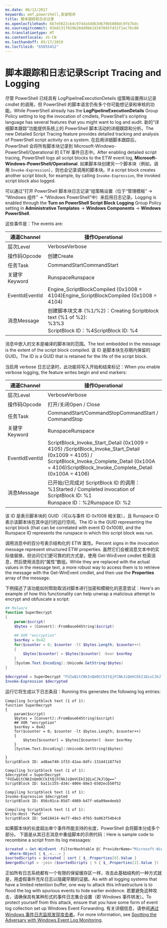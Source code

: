 ```yaml
---
ms.date: 06/12/2017
keywords: wmf,powershell,安装程序
title: 脚本跟踪和日志记录
ms.openlocfilehash: 6b7e5022cb4c974da5ddb3d670b5808dc9fb7bdc
ms.sourcegitcommit: 01b81317029b28dd9b61d167045fd31f1ec7bc06
ms.translationtype: HT
ms.contentlocale: zh-CN
ms.lasthandoff: 05/17/2019
ms.locfileid: "65855412"
---
```

# <a name="script-tracing-and-logging"></a><span data-ttu-id="c8e40-103">脚本跟踪和日志记录</span><span class="sxs-lookup"><span data-stu-id="c8e40-103">Script Tracing and Logging</span></span>

<span data-ttu-id="c8e40-104">尽管 PowerShell 已经具有 LogPipelineExecutionDetails 组策略设置用以记录 cmdlet 的调用，但 PowerShell 的脚本语言仍有多个你可能想记录和审核的功能。</span><span class="sxs-lookup"><span data-stu-id="c8e40-104">While PowerShell already has the **LogPipelineExecutionDetails** Group Policy setting to log the invocation of cmdlets, PowerShell's scripting language has several features that you might want to log and audit.</span></span> <span data-ttu-id="c8e40-105">新的“详细脚本跟踪”功能提供系统上的 PowerShell 脚本活动的详细跟踪和分析。</span><span class="sxs-lookup"><span data-stu-id="c8e40-105">The new Detailed Script Tracing feature provides detailed tracking and analysis of PowerShell script activity on a system.</span></span> <span data-ttu-id="c8e40-106">在启用详细脚本跟踪后，PowerShell 会将所有脚本块记录到 Microsoft-Windows-PowerShell/Operational 的 ETW 事件日志中。</span><span class="sxs-lookup"><span data-stu-id="c8e40-106">After enabling detailed script tracing, PowerShell logs all script blocks to the ETW event log, **Microsoft-Windows-PowerShell/Operational**.</span></span> <span data-ttu-id="c8e40-107">如果脚本块创建另一个脚本块（例如，调用 `Invoke-Expression`），则也会记录调用的脚本块。</span><span class="sxs-lookup"><span data-stu-id="c8e40-107">If a script block creates another script block, for example, by calling `Invoke-Expression`, the invoked script block also logged.</span></span>

<span data-ttu-id="c8e40-108">可以通过“打开 PowerShell 脚本块日志记录”组策略设置（位于“管理模板” -> “Windows 组件” -> “Windows PowerShell”中）来启用日志记录。</span><span class="sxs-lookup"><span data-stu-id="c8e40-108">Logging is enabled through the **Turn on PowerShell Script Block Logging** Group Policy setting in **Administrative Templates** -> **Windows Components** -> **Windows PowerShell**.</span></span>

<span data-ttu-id="c8e40-109">这些事件是：</span><span class="sxs-lookup"><span data-stu-id="c8e40-109">The events are:</span></span>

| <span data-ttu-id="c8e40-110">通道</span><span class="sxs-lookup"><span data-stu-id="c8e40-110">Channel</span></span> |                               <span data-ttu-id="c8e40-111">操作</span><span class="sxs-lookup"><span data-stu-id="c8e40-111">Operational</span></span>                               |
| ------- | ----------------------------------------------------------------------- |
| <span data-ttu-id="c8e40-112">层次</span><span class="sxs-lookup"><span data-stu-id="c8e40-112">Level</span></span>   | <span data-ttu-id="c8e40-113">Verbose</span><span class="sxs-lookup"><span data-stu-id="c8e40-113">Verbose</span></span>                                                                 |
| <span data-ttu-id="c8e40-114">操作码</span><span class="sxs-lookup"><span data-stu-id="c8e40-114">Opcode</span></span>  | <span data-ttu-id="c8e40-115">创建</span><span class="sxs-lookup"><span data-stu-id="c8e40-115">Create</span></span>                                                                  |
| <span data-ttu-id="c8e40-116">任务</span><span class="sxs-lookup"><span data-stu-id="c8e40-116">Task</span></span>    | <span data-ttu-id="c8e40-117">CommandStart</span><span class="sxs-lookup"><span data-stu-id="c8e40-117">CommandStart</span></span>                                                            |
| <span data-ttu-id="c8e40-118">关键字</span><span class="sxs-lookup"><span data-stu-id="c8e40-118">Keyword</span></span> | <span data-ttu-id="c8e40-119">Runspace</span><span class="sxs-lookup"><span data-stu-id="c8e40-119">Runspace</span></span>                                                                |
| <span data-ttu-id="c8e40-120">EventId</span><span class="sxs-lookup"><span data-stu-id="c8e40-120">EventId</span></span> | <span data-ttu-id="c8e40-121">Engine_ScriptBlockCompiled (0x1008 = 4104)</span><span class="sxs-lookup"><span data-stu-id="c8e40-121">Engine_ScriptBlockCompiled (0x1008 = 4104)</span></span>                              |
| <span data-ttu-id="c8e40-122">消息</span><span class="sxs-lookup"><span data-stu-id="c8e40-122">Message</span></span> | <span data-ttu-id="c8e40-123">创建脚本块文本 (%1/%2)：</span><span class="sxs-lookup"><span data-stu-id="c8e40-123">Creating Scriptblock text (%1 of %2):</span></span> </br> <span data-ttu-id="c8e40-124">%3</span><span class="sxs-lookup"><span data-stu-id="c8e40-124">%3</span></span> </br> <span data-ttu-id="c8e40-125">ScriptBlock ID：%4</span><span class="sxs-lookup"><span data-stu-id="c8e40-125">ScriptBlock ID: %4</span></span> |


<span data-ttu-id="c8e40-126">消息中嵌入的文本是编译的脚本块的范围。</span><span class="sxs-lookup"><span data-stu-id="c8e40-126">The text embedded in the message is the extent of the script block compiled.</span></span> <span data-ttu-id="c8e40-127">该 ID 是脚本块生存期内保留的 GUID。</span><span class="sxs-lookup"><span data-stu-id="c8e40-127">The ID is a GUID that is retained for the life of the script block.</span></span>

<span data-ttu-id="c8e40-128">当启用 verbose 日志记录时，此功能将写入开始和结束标记：</span><span class="sxs-lookup"><span data-stu-id="c8e40-128">When you enable verbose logging, the feature writes begin and end markers:</span></span>

| <span data-ttu-id="c8e40-129">通道</span><span class="sxs-lookup"><span data-stu-id="c8e40-129">Channel</span></span> |                                 <span data-ttu-id="c8e40-130">操作</span><span class="sxs-lookup"><span data-stu-id="c8e40-130">Operational</span></span>                                |
| ------- | -------------------------------------------------------------------------- |
| <span data-ttu-id="c8e40-131">层次</span><span class="sxs-lookup"><span data-stu-id="c8e40-131">Level</span></span>   | <span data-ttu-id="c8e40-132">Verbose</span><span class="sxs-lookup"><span data-stu-id="c8e40-132">Verbose</span></span>                                                                    |
| <span data-ttu-id="c8e40-133">操作码</span><span class="sxs-lookup"><span data-stu-id="c8e40-133">Opcode</span></span>  | <span data-ttu-id="c8e40-134">打开/关闭</span><span class="sxs-lookup"><span data-stu-id="c8e40-134">Open / Close</span></span>                                                               |
| <span data-ttu-id="c8e40-135">任务</span><span class="sxs-lookup"><span data-stu-id="c8e40-135">Task</span></span>    | <span data-ttu-id="c8e40-136">CommandStart/CommandStop</span><span class="sxs-lookup"><span data-stu-id="c8e40-136">CommandStart / CommandStop</span></span>                                                 |
| <span data-ttu-id="c8e40-137">关键字</span><span class="sxs-lookup"><span data-stu-id="c8e40-137">Keyword</span></span> | <span data-ttu-id="c8e40-138">Runspace</span><span class="sxs-lookup"><span data-stu-id="c8e40-138">Runspace</span></span>                                                                   |
| <span data-ttu-id="c8e40-139">EventId</span><span class="sxs-lookup"><span data-stu-id="c8e40-139">EventId</span></span> | <span data-ttu-id="c8e40-140">ScriptBlock\_Invoke\_Start\_Detail (0x1009 = 4105) /</span><span class="sxs-lookup"><span data-stu-id="c8e40-140">ScriptBlock\_Invoke\_Start\_Detail (0x1009 = 4105) /</span></span> </br> <span data-ttu-id="c8e40-141">ScriptBlock\_Invoke\_Complete\_Detail (0x100A = 4106)</span><span class="sxs-lookup"><span data-stu-id="c8e40-141">ScriptBlock\_Invoke\_Complete\_Detail (0x100A = 4106)</span></span> |
| <span data-ttu-id="c8e40-142">消息</span><span class="sxs-lookup"><span data-stu-id="c8e40-142">Message</span></span> | <span data-ttu-id="c8e40-143">已开始/已完成对 ScriptBlock ID 的调用：%1</span><span class="sxs-lookup"><span data-stu-id="c8e40-143">Started / Completed invocation of ScriptBlock ID: %1</span></span> </br> <span data-ttu-id="c8e40-144">Runspace ID：%2</span><span class="sxs-lookup"><span data-stu-id="c8e40-144">Runspace ID: %2</span></span> |

<span data-ttu-id="c8e40-145">该 ID 是表示脚本块的 GUID（可以与事件 ID 0x1008 相关联），且 Runspace ID 表示该脚本块在其中运行的运行空间。</span><span class="sxs-lookup"><span data-stu-id="c8e40-145">The ID is the GUID representing the script block (that can be correlated with event ID 0x1008), and the Runspace ID represents the runspace in which this script block was run.</span></span>

<span data-ttu-id="c8e40-146">调用消息中的百分号表示结构化的 ETW 属性。</span><span class="sxs-lookup"><span data-stu-id="c8e40-146">Percent signs in the invocation message represent structured ETW properties.</span></span> <span data-ttu-id="c8e40-147">虽然它们会被消息文本中的实际值替换，但访问它们更可靠的的方式是，使用 Get-WinEvent cmdlet 检索消息，然后使用消息的“属性”数组。</span><span class="sxs-lookup"><span data-stu-id="c8e40-147">While they are replaced with the actual values in the message text, a more robust way to access them is to retrieve the message with the Get-WinEvent cmdlet, and then use the **Properties** array of the message.</span></span>

<span data-ttu-id="c8e40-148">下例描述了该功能如何帮助取消对脚本进行加密和模糊化的恶意尝试：</span><span class="sxs-lookup"><span data-stu-id="c8e40-148">Here's an example of how this functionality can help unwrap a malicious attempt to encrypt and obfuscate a script:</span></span>

```powershell
## Malware
function SuperDecrypt
{
    param($script)
    $bytes = [Convert]::FromBase64String($script)

    ## XOR "encryption"
    $xorKey = 0x42
    for($counter = 0; $counter -lt $bytes.Length; $counter++)
    {
        $bytes[$counter] = $bytes[$counter] -bxor $xorKey
    }
    [System.Text.Encoding]::Unicode.GetString($bytes)
}

$decrypted = SuperDecrypt "FUIwQitCNkInQm9CCkItQjFCNkJiQmVCEkI1QixCJkJlQg=="
Invoke-Expression $decrypted
```

<span data-ttu-id="c8e40-149">运行它将生成以下日志条目：</span><span class="sxs-lookup"><span data-stu-id="c8e40-149">Running this generates the following log entries:</span></span>

```Output
Compiling Scriptblock text (1 of 1):
function SuperDecrypt
{
    param($script)
    $bytes = [Convert]::FromBase64String($script)
    ## XOR "encryption"
    $xorKey = 0x42
    for($counter = 0; $counter -lt $bytes.Length; $counter++)
    {
        $bytes[$counter] = $bytes[$counter] -bxor $xorKey
    }
    [System.Text.Encoding]::Unicode.GetString($bytes)

}
ScriptBlock ID: ad8ae740-1f33-42aa-8dfc-1314411877e3

Compiling Scriptblock text (1 of 1):
$decrypted = SuperDecrypt "FUIwQitCNkInQm9CCkItQjFCNkJiQmVCEkI1QixCJkJlQg=="
ScriptBlock ID: ba11c155-d34c-4004-88e3-6502ecb50f52

Compiling Scriptblock text (1 of 1):
Invoke-Expression $decrypted
ScriptBlock ID: 856c01ca-85d7-4989-b47f-e6a09ee4eeb3

Compiling Scriptblock text (1 of 1):
Write-Host 'Pwnd'
ScriptBlock ID: 5e618414-4e77-48e3-8f65-9a863f54b4c8
```

如果脚本块的长度超出单个事件所能支持的长度，PowerShell 会将脚本分成多个部分。 <span data-ttu-id="c8e40-151">下面是从其日志消息中重组脚本的示例代码：</span><span class="sxs-lookup"><span data-stu-id="c8e40-151">Here is sample code to recombine a script from its log messages:</span></span>

```powershell
$created = Get-WinEvent -FilterHashtable @{ ProviderName="Microsoft-Windows-PowerShell"; Id = 4104 } |
  Where-Object { $_.<...> }
$sortedScripts = $created | sort { $_.Properties[0].Value }
$mergedScript = -join ($sortedScripts | % { $_.Properties[2].Value })
```

<span data-ttu-id="c8e40-152">正如所有日志系统都有一个有限的保留缓存区一样，攻击此基础结构的一种方式就是，用虚假事件充斥日志以隐藏早期的证据。</span><span class="sxs-lookup"><span data-stu-id="c8e40-152">As with all logging systems that have a limited retention buffer, one way to attack this infrastructure is to flood the log with spurious events to hide earlier evidence.</span></span> <span data-ttu-id="c8e40-153">若要避免这种攻击，请确保具有某种形式的事件日志集合设置（即 Windows 事件转发）。</span><span class="sxs-lookup"><span data-stu-id="c8e40-153">To protect yourself from this attack, ensure that you have some form of event log collection set up Windows Event Forwarding.</span></span> <span data-ttu-id="c8e40-154">有关详细信息，请参阅[通过 Windows 事件日志监视发现攻击者](https://apps.nsa.gov/iaarchive/library/reports/spotting-the-adversary-with-windows-event-log-monitoring.cfm)。</span><span class="sxs-lookup"><span data-stu-id="c8e40-154">For more information, see [Spotting the Adversary with Windows Event Log Monitoring](https://apps.nsa.gov/iaarchive/library/reports/spotting-the-adversary-with-windows-event-log-monitoring.cfm).</span></span>